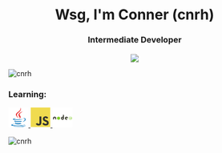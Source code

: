 <h1 align="center">Wsg, I'm Conner (cnrh)</h1>
<h3 align="center">Intermediate Developer</h3>

<p align="center"><a href="https://discord.com/users/847284868647354388"><img align="center" src="https://lanyard.cnrad.dev/api/847284868647354388"></a></p>

<p align="left"> <img src="https://komarev.com/ghpvc/?username=cnrh&label=Profile%20views&color=0e75b6&style=flat-square" alt="cnrh" />
<h3 align="left">Learning:</h3>
<p align="left"> <a href="https://www.java.com" target="_blank"> <img src="https://raw.githubusercontent.com/devicons/devicon/master/icons/java/java-original.svg" alt="java" width="40" height="40"/> </a> <a href="https://developer.mozilla.org/en-US/docs/Web/JavaScript" target="_blank"> <img src="https://raw.githubusercontent.com/devicons/devicon/master/icons/javascript/javascript-original.svg" alt="javascript" width="40" height="40"/> </a><a href="https://nodejs.org" target="_blank"> <img src="https://raw.githubusercontent.com/devicons/devicon/master/icons/nodejs/nodejs-original-wordmark.svg" alt="nodejs" width="40" height="40"/> </a> </p>
</p>

<p><img align="center" src="https://github-readme-stats.vercel.app/api?username=cnrh&show_icons=true&theme=tokyonight&locale=en" alt="cnrh" /></p>
